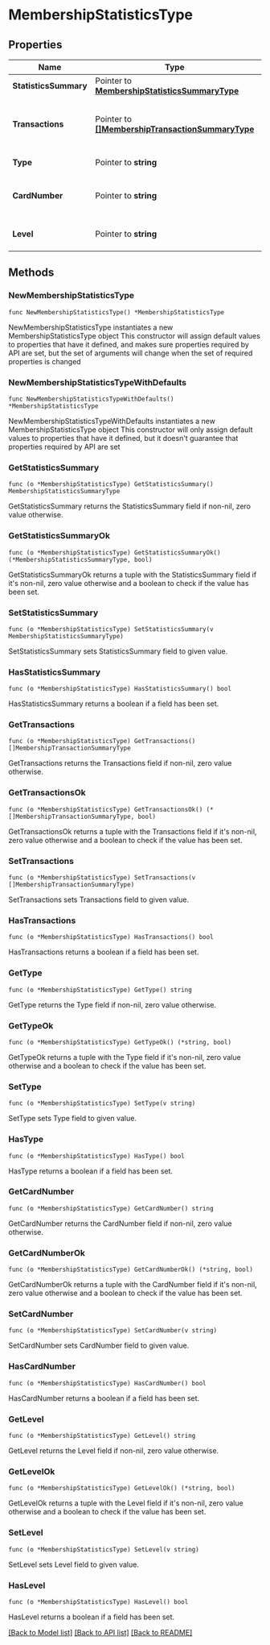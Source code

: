 # MembershipStatisticsType

## Properties

Name | Type | Description | Notes
------------ | ------------- | ------------- | -------------
**StatisticsSummary** | Pointer to [**MembershipStatisticsSummaryType**](MembershipStatisticsSummaryType.md) |  | [optional] 
**Transactions** | Pointer to [**[]MembershipTransactionSummaryType**](MembershipTransactionSummaryType.md) | Activity or a transaction related to the Membership. | [optional] 
**Type** | Pointer to **string** | The type of membership. | [optional] 
**CardNumber** | Pointer to **string** | The membership card number. | [optional] 
**Level** | Pointer to **string** | The level of the membership. | [optional] 

## Methods

### NewMembershipStatisticsType

`func NewMembershipStatisticsType() *MembershipStatisticsType`

NewMembershipStatisticsType instantiates a new MembershipStatisticsType object
This constructor will assign default values to properties that have it defined,
and makes sure properties required by API are set, but the set of arguments
will change when the set of required properties is changed

### NewMembershipStatisticsTypeWithDefaults

`func NewMembershipStatisticsTypeWithDefaults() *MembershipStatisticsType`

NewMembershipStatisticsTypeWithDefaults instantiates a new MembershipStatisticsType object
This constructor will only assign default values to properties that have it defined,
but it doesn't guarantee that properties required by API are set

### GetStatisticsSummary

`func (o *MembershipStatisticsType) GetStatisticsSummary() MembershipStatisticsSummaryType`

GetStatisticsSummary returns the StatisticsSummary field if non-nil, zero value otherwise.

### GetStatisticsSummaryOk

`func (o *MembershipStatisticsType) GetStatisticsSummaryOk() (*MembershipStatisticsSummaryType, bool)`

GetStatisticsSummaryOk returns a tuple with the StatisticsSummary field if it's non-nil, zero value otherwise
and a boolean to check if the value has been set.

### SetStatisticsSummary

`func (o *MembershipStatisticsType) SetStatisticsSummary(v MembershipStatisticsSummaryType)`

SetStatisticsSummary sets StatisticsSummary field to given value.

### HasStatisticsSummary

`func (o *MembershipStatisticsType) HasStatisticsSummary() bool`

HasStatisticsSummary returns a boolean if a field has been set.

### GetTransactions

`func (o *MembershipStatisticsType) GetTransactions() []MembershipTransactionSummaryType`

GetTransactions returns the Transactions field if non-nil, zero value otherwise.

### GetTransactionsOk

`func (o *MembershipStatisticsType) GetTransactionsOk() (*[]MembershipTransactionSummaryType, bool)`

GetTransactionsOk returns a tuple with the Transactions field if it's non-nil, zero value otherwise
and a boolean to check if the value has been set.

### SetTransactions

`func (o *MembershipStatisticsType) SetTransactions(v []MembershipTransactionSummaryType)`

SetTransactions sets Transactions field to given value.

### HasTransactions

`func (o *MembershipStatisticsType) HasTransactions() bool`

HasTransactions returns a boolean if a field has been set.

### GetType

`func (o *MembershipStatisticsType) GetType() string`

GetType returns the Type field if non-nil, zero value otherwise.

### GetTypeOk

`func (o *MembershipStatisticsType) GetTypeOk() (*string, bool)`

GetTypeOk returns a tuple with the Type field if it's non-nil, zero value otherwise
and a boolean to check if the value has been set.

### SetType

`func (o *MembershipStatisticsType) SetType(v string)`

SetType sets Type field to given value.

### HasType

`func (o *MembershipStatisticsType) HasType() bool`

HasType returns a boolean if a field has been set.

### GetCardNumber

`func (o *MembershipStatisticsType) GetCardNumber() string`

GetCardNumber returns the CardNumber field if non-nil, zero value otherwise.

### GetCardNumberOk

`func (o *MembershipStatisticsType) GetCardNumberOk() (*string, bool)`

GetCardNumberOk returns a tuple with the CardNumber field if it's non-nil, zero value otherwise
and a boolean to check if the value has been set.

### SetCardNumber

`func (o *MembershipStatisticsType) SetCardNumber(v string)`

SetCardNumber sets CardNumber field to given value.

### HasCardNumber

`func (o *MembershipStatisticsType) HasCardNumber() bool`

HasCardNumber returns a boolean if a field has been set.

### GetLevel

`func (o *MembershipStatisticsType) GetLevel() string`

GetLevel returns the Level field if non-nil, zero value otherwise.

### GetLevelOk

`func (o *MembershipStatisticsType) GetLevelOk() (*string, bool)`

GetLevelOk returns a tuple with the Level field if it's non-nil, zero value otherwise
and a boolean to check if the value has been set.

### SetLevel

`func (o *MembershipStatisticsType) SetLevel(v string)`

SetLevel sets Level field to given value.

### HasLevel

`func (o *MembershipStatisticsType) HasLevel() bool`

HasLevel returns a boolean if a field has been set.


[[Back to Model list]](../README.md#documentation-for-models) [[Back to API list]](../README.md#documentation-for-api-endpoints) [[Back to README]](../README.md)



